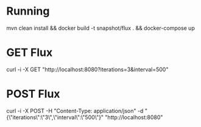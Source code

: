 <h1>Running</h1>
mvn clean install && docker build -t snapshot/flux . && docker-compose up

<h1>GET Flux</h1>
curl -i -X GET "http://localhost:8080?iterations=3&interval=500"

<h1>POST Flux</h1>
curl -i -X POST -H "Content-Type: application/json" -d "{\"iterations\":\"3\",\"interval\":\"500\"}" "http://localhost:8080"